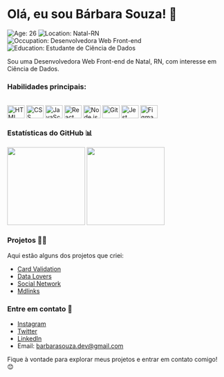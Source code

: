 # Olá, eu sou Bárbara Souza! 👋

<div> <img src="https://img.shields.io/badge/Age-26-blue" alt="Age: 26"> <img src="https://img.shields.io/badge/Location-Natal--RN-brightgreen" alt="Location: Natal-RN"> <img src="https://img.shields.io/badge/Occupation-Desenvolvedora%20Web%20Front--end-yellow" alt="Occupation: Desenvolvedora Web Front-end"> <img src="https://img.shields.io/badge/Education-Estudante%20de%20Ci%C3%AAncia%20de%20Dados-orange" alt="Education: Estudante de Ciência de Dados"> </div>

Sou uma Desenvolvedora Web Front-end de Natal, RN, com interesse em Ciência de Dados. 

### Habilidades principais:

<div style="display: inline_block"><br> <img align="center" alt="HTML" height="30" width="40" src="https://cdn.jsdelivr.net/gh/devicons/devicon/icons/html5/html5-original.svg"> <img align="center" alt="CSS" height="30" width="40" src="https://cdn.jsdelivr.net/gh/devicons/devicon/icons/css3/css3-original.svg"> <img align="center" alt="JavaScript" height="30" width="40" src="https://cdn.jsdelivr.net/gh/devicons/devicon/icons/javascript/javascript-plain.svg"> <img align="center" alt="React" height="30" width="40" src="https://cdn.jsdelivr.net/gh/devicons/devicon/icons/react/react-original.svg"> <img align="center" alt="Node.js" height="30" width="40" src="https://cdn.jsdelivr.net/gh/devicons/devicon/icons/nodejs/nodejs-original.svg"> <img align="center" alt="Git" height="30" width="40" src="https://cdn.jsdelivr.net/gh/devicons/devicon/icons/git/git-plain.svg"> <img align="center" alt="Jest" height="30" width="40" src="https://cdn.jsdelivr.net/gh/devicons/devicon/icons/jest/jest-plain.svg"> <img align="center" alt="Figma" height="30" width="40" src="https://cdn.jsdelivr.net/gh/devicons/devicon/icons/figma/figma-original.svg"> </div>

### Estatísticas do GitHub 📊

<div> <img height="180cm" src="https://github-readme-stats.vercel.app/api?username=souzabarbara&theme=nightowl&show_icons=true"/> <img height="180cm" src="https://github-readme-stats.vercel.app/api/top-langs/?username=souzabarbara&theme=nightowl&layout=compact"/> </div>

### Projetos 👩‍💻

Aqui estão alguns dos projetos que criei:

-   [Card Validation](https://github.com/souzabarbara/SAP009-card-validation)
-   [Data Lovers](https://github.com/souzabarbara/SAP009-data-lovers)
-   [Social Network](https://github.com/souzabarbara/SAP009-social-network)
-   [Mdlinks](https://github.com/souzabarbara/SAP009-md-links)

### Entre em contato 📧

-   [Instagram](https://www.instagram.com/souzabab/)
-   [Twitter](https://twitter.com/brabinha__)
-   [LinkedIn](https://www.linkedin.com/in/barbarasouzasantos/)
- Email: [barbarasouza.dev@gmail.com](mailto:barbarasouza.dev@gmail.com)

Fique à vontade para explorar meus projetos e entrar em contato comigo! 😊